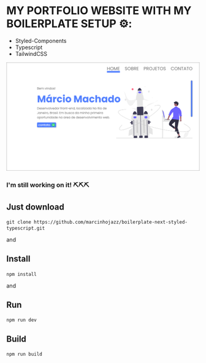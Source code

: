 # MY PORTFOLIO WEBSITE WITH MY BOILERPLATE SETUP ⚙️:
- Styled-Components
- Typescript
- TailwindCSS

![boilerplate setup NextJs, Styled-Components and Typescript](https://github.com/marcinhojazz/portfolio/blob/master/public/prototipo-site.png)

### I'm still working on it! ⛏️⛏️⛏️

## Just download

```
git clone https://github.com/marcinhojazz/boilerplate-next-styled-typescript.git
```

and 

## Install

```npm install```

and

## Run

```npm run dev```

## Build

```npm run build```
